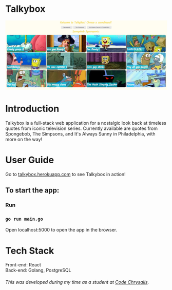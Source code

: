 # Talkybox
<img  src="./talkybox.JPG" alt="demo">

<h1 id="intro">Introduction</h1>
Talkybox is a full-stack web application for a nostalgic look back at timeless quotes from iconic television series. Currently available are quotes from Spongebob, The Simpsons, and It's Always Sunny in Philadelphia, with more on the way!

<h1 id="user_guide">User Guide</h1>
Go to <a href="https://talkybox.herokuapp.com">talkybox.herokuapp.com</a> to see Talkybox in action!

## To start the app:

### Run

### `go run main.go`

Open localhost:5000 to open the app in the browser.
<h1 id="tech_stack">Tech Stack</h1>
Front-end: React <br>
Back-end: Golang, PostgreSQL

<h6>This was developed during my time as a student at <a href="https://github.com/codechrysalis">Code Chrysalis</a>.</h6>